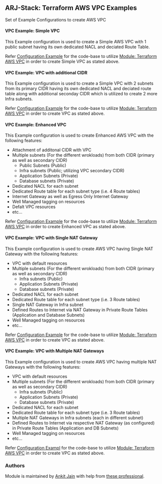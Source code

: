 ## ARJ-Stack: Terraform AWS VPC Examples

Set of Example Configurations to create AWS VPC


#### VPC Example: Simple VPC

This Example configuration is used to create a Simple AWS VPC with 1 public subnet having its own dedicated NACL and deciated Route Table.

Refer [Configuration Example](https://github.com/ankit-jn/terraform-aws-examples/tree/main/aws-vpc/simple-vpc) for the code-base to utilize [Module: Terraform AWS VPC](https://github.com/ankit-jn/terraform-aws-vpc) in order to create Simple VPC as stated above.

#### VPC Example: VPC with additional CIDR

This Example configuration is used to create a Simple VPC with 2 subnets from its primary CIDR having its own dedicated NACL and deciated route table along with additional seconday CIDR which is utilized to create 2 more Infra subnets.

Refer [Configuration Example](https://github.com/ankit-jn/terraform-aws-examples/tree/main/aws-vpc/vpc-cidr-extension) for the code-base to utilize [Module: Terraform AWS VPC](https://github.com/ankit-jn/terraform-aws-vpc) in order to create VPC as stated above.

#### VPC Example: Enhanced VPC

This Example configuration is used to create Enhanced AWS VPC with the following features:
 - Attachment of additonal CIDR with VPC
 - Multiple subnets (For the different wrokloads) from both CIDR (primary as well as secondary CIDR)
    - Public Subnets (Public)
    - Infra subnets (Public; utilizing VPC secondary CIDR)
    - Application Subnets (Private)
    - Database subnets (Private)
 - Dedicated NACL for each subnet
 - Dedicated Route table for each subnet type (i.e. 4 Route tables)
 - Internet Gateway as well as Egress Only Internet Gateway
 - Well Managed tagging on resources
 - Defalt VPC resources
 - etc...

Refer [Configuration Example](https://github.com/ankit-jn/terraform-aws-examples/tree/main/aws-vpc/enhanced-vpc) for the code-base to utilize [Module: Terraform AWS VPC](https://github.com/ankit-jn/terraform-aws-vpc) in order to create Enhanced VPC as stated above.

#### VPC Example: VPC with Single NAT Gateway

This Example configuration is used to create AWS VPC having Single NAT Gateway with the following features:
 - VPC with default resources
 - Multiple subnets (For the different wrokloads) from both CIDR (primary as well as secondary CIDR)
    - Infra subnets (Public)
    - Application Subnets (Private)
    - Database subnets (Private)
 - Dedicated NACL for each subnet
 - Dedicated Route table for each subnet type (i.e. 3 Route tables)
 - Single NAT Gateway in Infra subnet
 - Defined Routes to Internet via NAT Gateway in Private Route Tables (Application and Database Subnets)
 - Well Managed tagging on resources
 - etc...

Refer [Configuration Example](https://github.com/ankit-jn/terraform-aws-examples/tree/main/aws-vpc/single-nat-vpc) for the code-base to utilize [Module: Terraform AWS VPC](https://github.com/ankit-jn/terraform-aws-vpc) in order to create VPC as stated above.

#### VPC Example: VPC with Multiple NAT Gateways

This Example configuration is used to create AWS VPC having multiple NAT Gateways with the following features:
 - VPC with default resources
 - Multiple subnets (For the different wrokloads) from both CIDR (primary as well as secondary CIDR)
    - Infra subnets (Public)
    - Application Subnets (Private)
    - Database subnets (Private)
 - Dedicated NACL for each subnet
 - Dedicated Route table for each subnet type (i.e. 3 Route tables)
 - Multiple NAT Gateways in Infra subnets (each in different subnet)
 - Defined Routes to Internet via respective NAT Gateway (as configured) in Private Route Tables (Application and DB Subnets)
 - Well Managed tagging on resources
 - etc...

Refer [Configuration Exampl](https://github.com/ankit-jn/terraform-aws-examples/tree/main/aws-vpc/multiple-nat-vpc) for the code-base to utilize [Module: Terraform AWS VPC](https://github.com/ankit-jn/terraform-aws-vpc) in order to create VPC as stated above.

### Authors

Module is maintained by [Ankit Jain](https://github.com/ankit-jn) with help from [these professional](https://github.com/ankit-jn/terraform-aws-examples/graphs/contributors).